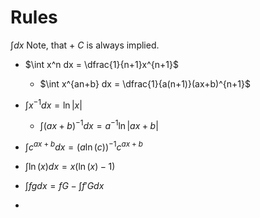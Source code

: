 

# Rules
$\int dx$
Note, that + $C$ is always implied.
* $\int x^n dx = \dfrac{1}{n+1}x^{n+1}$
	* $\int x^{an+b} dx = \dfrac{1}{a(n+1)}(ax+b)^{n+1}$
* $\int x^{-1} dx = \ln|x|$
	* $\int (ax+b)^{-1} dx = a^{-1}\ln|ax+b|$
* $\int c^{ax+b} dx = (a\ln(c))^{-1}c^{ax+b}$
* $\int \ln(x) dx=x(\ln(x)-1)$

* $\int f gdx = f G - \int f' G dx$
* 